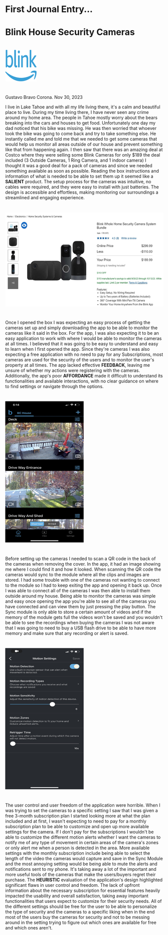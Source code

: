 # First Journal Entry...

# Blink House Security Cameras

#

<img src="../assets/blink_logo_smile_blue.png" alt="Blink logo" width="100" height="100">

#

Gustavo Bravo Corona. 
Nov 30, 2023


I live in Lake Tahoe and with all my life living there, it's a calm and beautiful place to live. During my time living there, I have never seen any crime around my home area. The people in Tahoe mostly worry about the bears breaking into the cars and houses to get food. Unfortunately one day my dad noticed that his bike was missing. He was then worried that whoever took the bike was going to come back and try to take something else. He instantly called me and told me that we needed to get some cameras that would help us monitor all areas outside of our house and prevent something like that from happening again. I then saw that there was an amazing deal at Costco where they were selling some Blink Cameras for only $189 the deal included (3 Outside Cameras, 1 Ring Camera, and 1 indoor camera) I thought it was a good deal for a pack of cameras and since we needed something available as soon as possible. Reading the box instructions and information of what is needed to be able to set them up it seemed like a **SALIENT** product. The setup process for the cameras was intuitive, no cables were required, and they were easy to install with just batteries. The design is accessible and effortless, making monitoring our surroundings a streamlined and engaging experience.

#

<img src="../assets/Screenshot_2023-10-06_at_6.15.24_PM.jpeg" alt="A photo of Costco, camera deal" width="600" height="300">

#

Once I opened the box I was expecting an easy process of getting the cameras set up and simply downloading the app to be able to monitor the cameras like it said in the box. For the app, I was also expecting it to be an easy application to work with where I would be able to monitor the cameras at all times. I believed that it was going to be easy to understand and easy to learn when I first opened the app. Since they're cameras I was also expecting a free application with no need to pay for any Subscriptions, most cameras are used for the security of the users and to monitor the user's property at all times. The app lacked effective **FEEDBACK**, leaving me unsure of whether my actions were registering with the cameras. Additionally, the app's poor **AFFORDANCE** made it difficult to understand its functionalities and available interactions, with no clear guidance on where to find settings or navigate through the options.

#

<img src="../assets/IMG_7900.jpeg" alt="A photo of Cameras set up in the app" width="250" height="450">

#

Before setting up the cameras I needed to scan a QR code in the back of the cameras when removing the cover. In the app, it had an image showing me where I could find it and how it looked. When scanning the QR code the cameras would sync to the module where all the clips and images are stored. I had some trouble with one of the cameras not wanting to connect to the module so I had to keep exiting the app and opening it back up. Once I was able to connect all of the cameras I was then able to install them outside around my house. Being able to monitor the cameras was simple and easy once opening the app you're able to see all of the cameras you have connected and can view them by just pressing the play button. The Sync module is only able to store a certain amount of videos and if the memory of the module gets full the videos won't be saved and you wouldn't be able to see the recordings when buying the cameras I was not aware that I was going to need to buy a USB flash drive to be able to have more memory and make sure that any recording or alert is saved.

#

<img src="../assets/IMG_8176.jpeg" alt="A photo of Camera settigns" width="250" height="450">

#

The user control and user freedom of the application were horrible. When I was trying to set the cameras to a specific setting I saw that I was given a free 3-month subscription plan I started looking more at what the plan included and at first, I wasn't expecting to need to pay for a monthly subscription plan to be able to customize and open up more available settings for the camera. If I don't pay for the subscriptions I wouldn't be able to customize the different motion alerts whether I want the cameras to notify me of any type of movement in certain areas of the camera's zones or only alert me when a person is detected in the area. More available settings with the monthly subscription include being able to select the length of the video the cameras would capture and save in the Sync Module and the most annoying setting would be being able to mute the alerts and notifications sent to my phone. It's taking away a lot of the important and more useful tools of the cameras that make the users/buyers regret their purchase. The **HEURISTIC** evaluation of the application's design highlighted significant flaws in user control and freedom. The lack of upfront information about the necessary subscription for essential features heavily impacted the usability and overall satisfaction, taking away important functionalities that users expect to customize for their security needs. All of the different settings should be free for the user to be able to personalize the type of security and the cameras to a specific liking when in the end most of the users buy the cameras for security and not to be messing around in the setting trying to figure out which ones are available for free and which ones aren't.
